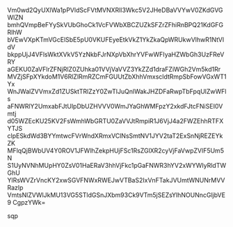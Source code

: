 Vm0wd2QyUXlWa1pPVldScFVtMVNXRll3Wkc5V2JHeDBaVVYwV0ZKdGVGWlZN
bmhQVmpBeFYySkVUbGhoCk1VcFVWbXBCZUZkSFZrZFhiRnBPQ21KdGFGRlhW
bVEwVXpKTmVGcElSbE5pU0VKUFEyeEtkVkZ1YkZkaQpWRUkwVlhwR1NtVldV
bkppUjJ4VFlsWktXVkV5YzNkbFJrNXpVbXhrYVFwWFIyaHZWbGh3UzFReVRY
aGEKU0ZaVFlrZFNjRlZ0ZUhka01VVjVaVVZ3YkZZd1draFZiWGh2Vm5kd1Rr
MVZjSFpXYkdoM1V6RlZlRmRZCmFGUUtZbXhhVmxscldtRmpSbFowVGxWT1Yx
WnJWalZVVmxZd1ZUSktTRlZzY0ZwTlJuQnlWakJHZDFaRwpTbFpqUlZwWFls
aFNWRlY2UmxabFJtUlpDbUZHVVV0WmJYaGhWMFpzY2xkdFJtcFNiSEI0Vmtj
d05WZEcKU25KV2FsWmhWbGRTU0ZaVVJtRmpiR1J6VjJ4a2FWZEhhRTFXYTJS
clpESkdWd3BYYmtwcFVrWndXRmxVClNsSmtNV1JYV2taT2ExSnNjREZEYkZK
MFlqQjBWbUV4Y0ROV1JFWlhZekpHUjFSc1RsZGlXR2cyVjFaVwpZVlF5Um5N
S1UyNVNhMUpHY0ZsV01HaERaV3hhVjFkc1pGaFNWR3hYV2xWYWIyRldTWGhU
YlRsWVZrVncKY2xwSGVFNWxRWEJwVTBaS2IxVnFTakJVUmtWNUNrMVVRazlp
VmtsNlZVWlJkMU13VG5STldGSnJXbm93Ck9VTm5jSEZsYlhNOUNncGljbVE9
CgpzYWk=

sqp